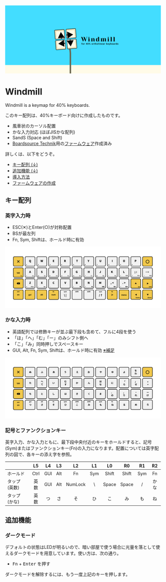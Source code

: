 ![cover](docs/images/cover.png)

# Windmill
Windmill is a keymap for 40% keyboards.

このキー配列は、40%キーボード向けに作成したものです。

- 風車状のカーソル配置
- かな入力対応 (ほぼJISかな配列)
- SandS (Space and Shift)
- [Boardsource Technik](https://boardsource.xyz/store/5ffb9b01edd0447f8023fdb2)用の[ファームウェア](https://github.com/cognitom/windmill/releases)作成済み

詳しくは、以下をどうぞ。

- [キー配列 (↓)](#キー配列)
- [追加機能 (↓)](#追加機能)
- [導入方法](docs/install.md)
- [ファームウェアの作成](docs/build.md)

## キー配列

### 英字入力時

- ESC(✕)とEnter(○)が対称配置
- BSが最左列
- Fn, Sym, Shiftは、ホールド時に有効

![main](docs/images/layout-main.png)

### かな入力時

- 英語配列では修飾キーが並ぶ最下段も含めて、フルに4段を使う
- 「ほ」「へ」「む」「ー」のみシフト側へ
- 「こ」「み」同時押しでスペースキー
- GUI, Alt, Fn, Sym, Shiftは、ホールド時に有効 [※補足](docs/README.md#altguiは修飾キーかつ単打である問題)

![kana](docs/images/layout-kana.png)

### 記号とファンクションキー

英字入力、かな入力ともに、最下段中央付近のキーをホールドすると、記号(Sym)またはファンクションキー(Fn)の入力になります。配置については英字配列の図で、各キーの添え字を参照。

|  | L5 | L4| L3 | L2 | L1 | L0 | R0 | R1 | R2 |
|--|:--:|:--:|:--:|:--:|:--:|:--:|:--:|:--:|:--:|
| ホールド | Ctrl | GUI | Alt | Fn | Sym | Shift | Shift | Sym | Fn |
| タップ (英数) | 英数 | GUI | Alt | NumLock | \ | Space | Space | / | かな |
| タップ (かな) | 英数 | つ | さ | そ | ひ | こ | み | も | ね |

## 追加機能

### ダークモード

デフォルトの状態はLEDが明るいので、暗い部屋で使う場合に光量を落として使えるダークモードを用意しています。使い方は、次の通り。

- <kbd>Fn</kbd> + <kbd>Enter</kbd> を押す

ダークモードを解除するには、もう一度上記のキーを押します。
